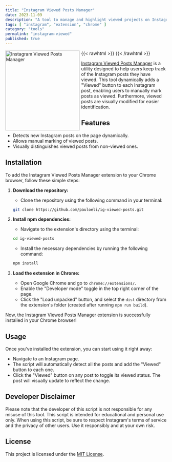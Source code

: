 ```yaml
---
title: "Instagram Viewed Posts Manager"
date: 2023-11-09
description: "A tool to manage and highlight viewed projects on Instagram"
tags: [ "instagram", "extension", "chrome" ]
category: "tools"
permalink: "instagram-viewed"
published: true
---
```


{{< rawhtml >}}
   <img src="/images/ig-posts-view.png" alt="Instagram Viewed Posts Manager" align="left" width="232" height="249" style="margin-right: 5px">
{{< /rawhtml >}}

[Instagram Viewed Posts Manager](https://github.com/pauloeli/ig-viewed-posts) is a utility designed to help users keep
track of the Instagram posts they have viewed. This tool dynamically adds a "Viewed" button to each Instagram post,
enabling users to manually mark posts as viewed. Furthermore, viewed posts are visually modified for easier identification.

## Features

- Detects new Instagram posts on the page dynamically.
- Allows manual marking of viewed posts.
- Visually distinguishes viewed posts from non-viewed ones.

## Installation

To add the Instagram Viewed Posts Manager extension to your Chrome browser, follow these simple steps:

1. **Download the repository:**
    - Clone the repository using the following command in your terminal:
   ```bash
   git clone https://github.com/pauloeli/ig-viewed-posts.git
   ```

2. **Install npm dependencies:**
    - Navigate to the extension's directory using the terminal:
   ```bash
   cd ig-viewed-posts
   ```
    - Install the necessary dependencies by running the following command:
   ```bash
   npm install
   ```

3. **Load the extension in Chrome:**
    - Open Google Chrome and go to `chrome://extensions/`.
    - Enable the "Developer mode" toggle in the top right corner of the page.
    - Click the "Load unpacked" button, and select the `dist` directory from the extension's folder (created after
      running `npm run build`).

Now, the Instagram Viewed Posts Manager extension is successfully installed in your Chrome browser!

## Usage

Once you've installed the extension, you can start using it right away:

- Navigate to an Instagram page.
- The script will automatically detect all the posts and add the "Viewed" button to each one.
- Click the "Viewed" button on any post to toggle its viewed status. The post will visually update to reflect the
  change.

## Developer Disclaimer

Please note that the developer of this script is not responsible for any misuse of this tool. This script is intended
for educational and personal use only. When using this script, be sure to respect Instagram's terms of service and the
privacy of other users. Use it responsibly and at your own risk.

## License

This project is licensed under the [MIT License](https://github.com/pauloeli/ig-viewed-posts/blob/main/LICENSE).
